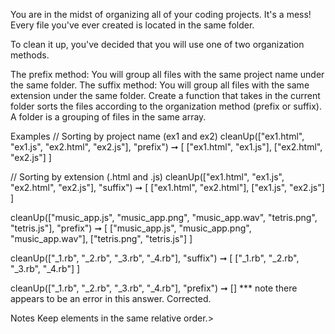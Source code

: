 You are in the midst of organizing all of your coding projects. It's a mess! Every file you've ever created is located in the same folder.

To clean it up, you've decided that you will use one of two organization methods.

The prefix method: You will group all files with the same project name under the same folder.
The suffix method: You will group all files with the same extension under the same folder.
Create a function that takes in the current folder sorts the files according to the organization method (prefix or suffix). A folder is a grouping of files in the same array.

Examples
// Sorting by project name (ex1 and ex2)
cleanUp(["ex1.html", "ex1.js", "ex2.html", "ex2.js"], "prefix") ➞ [
  ["ex1.html", "ex1.js"],
  ["ex2.html", "ex2.js"]
]

// Sorting by extension (.html and .js)
cleanUp(["ex1.html", "ex1.js", "ex2.html", "ex2.js"], "suffix") ➞ [
  ["ex1.html", "ex2.html"],
  ["ex1.js", "ex2.js"]
]

cleanUp(["music_app.js", "music_app.png", "music_app.wav", "tetris.png", "tetris.js"], "prefix") ➞ [
  ["music_app.js", "music_app.png", "music_app.wav"],
  ["tetris.png", "tetris.js"]
]

cleanUp(["_1.rb", "_2.rb", "_3.rb", "_4.rb"], "suffix") ➞ [
  ["_1.rb", "_2.rb", "_3.rb", "_4.rb"]
]

cleanUp(["_1.rb", "_2.rb", "_3.rb", "_4.rb"], "prefix") ➞ []
*** note there appears to be an error in this answer. Corrected.

Notes
Keep elements in the same relative order.>